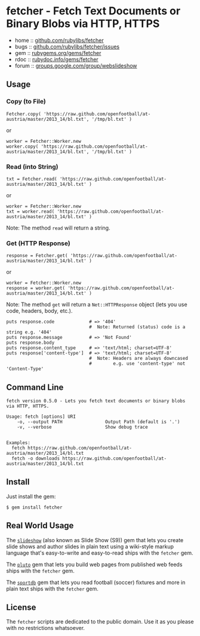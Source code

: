 # fetcher - Fetch Text Documents or Binary Blobs via HTTP, HTTPS

* home  :: [github.com/rubylibs/fetcher](https://github.com/rubylibs/fetcher)
* bugs  :: [github.com/rubylibs/fetcher/issues](https://github.com/rubylibs/fetcher/issues)
* gem   :: [rubygems.org/gems/fetcher](https://rubygems.org/gems/fetcher)
* rdoc  :: [rubydoc.info/gems/fetcher](http://rubydoc.info/gems/fetcher)
* forum :: [groups.google.com/group/webslideshow](https://groups.google.com/group/webslideshow)


## Usage

### Copy (to File)

    Fetcher.copy( 'https://raw.github.com/openfootball/at-austria/master/2013_14/bl.txt', '/tmp/bl.txt' )

or

    worker = Fetcher::Worker.new
    worker.copy( 'https://raw.github.com/openfootball/at-austria/master/2013_14/bl.txt', '/tmp/bl.txt' )


### Read (into String)

    txt = Fetcher.read( 'https://raw.github.com/openfootball/at-austria/master/2013_14/bl.txt' )

or

    worker = Fetcher::Worker.new
    txt = worker.read( 'https://raw.github.com/openfootball/at-austria/master/2013_14/bl.txt' )

Note: The method `read` will return a string.


### Get (HTTP Response)

    response = Fetcher.get( 'https://raw.github.com/openfootball/at-austria/master/2013_14/bl.txt' )

or

    worker = Fetcher::Worker.new
    response = worker.get( 'https://raw.github.com/openfootball/at-austria/master/2013_14/bl.txt' )

Note: The method `get` will return a `Net::HTTPResponse` object
(lets you use code, headers, body, etc.).

    puts response.code             # => '404' 
                                   #  Note: Returned (status) code is a string e.g. '404'
    puts response.message          # => 'Not Found'
    puts response.body
    puts response.content_type     # => 'text/html; charset=UTF-8'
    puts response['content-type']  # => 'text/html; charset=UTF-8'
                                   #  Note: Headers are always downcased
                                   #        e.g. use 'content-type' not 'Content-Type'


## Command Line

~~~
fetch version 0.5.0 - Lets you fetch text documents or binary blobs via HTTP, HTTPS.

Usage: fetch [options] URI
    -o, --output PATH                Output Path (default is '.')
    -v, --verbose                    Show debug trace


Examples:
  fetch https://raw.github.com/openfootball/at-austria/master/2013_14/bl.txt
  fetch -o downloads https://raw.github.com/openfootball/at-austria/master/2013_14/bl.txt
~~~


## Install

Just install the gem:

    $ gem install fetcher


## Real World Usage

The [`slideshow`](http://slideshow-s9.github.io) (also known as Slide Show (S9)) gem
that lets you create slide shows
and author slides in plain text using a wiki-style markup language that's easy-to-write and easy-to-read
ships with the `fetcher` gem.

The [`pluto`](https://github.com/feedreader) gem that lets you build web pages
from published web feeds
ships with the `fetcher` gem.

The [`sportdb`](https://github.com/geraldb/sport.db.ruby) gem that lets you read football (soccer) fixtures
and more in plain text
ships with the `fetcher` gem.


## License

The `fetcher` scripts are dedicated to the public domain.
Use it as you please with no restrictions whatsoever.